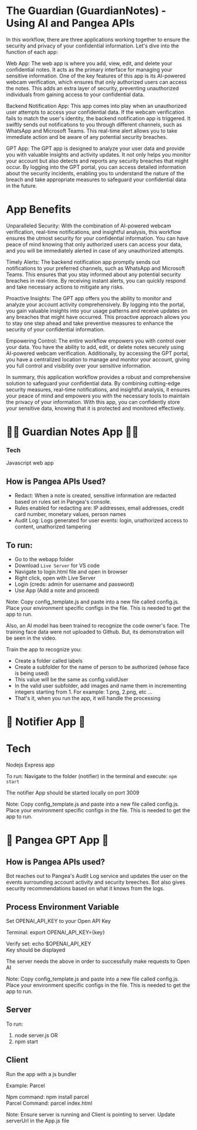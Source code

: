 # The Guardian (GuardianNotes) - Using AI and Pangea APIs

In this workflow, there are three applications working together to ensure the security and privacy of your confidential information. Let's dive into the function of each app:

Web App: The web app is where you add, view, edit, and delete your confidential notes. It acts as the primary interface for managing your sensitive information. One of the key features of this app is its AI-powered webcam verification, which ensures that only authorized users can access the notes. This adds an extra layer of security, preventing unauthorized individuals from gaining access to your confidential data.

Backend Notification App: This app comes into play when an unauthorized user attempts to access your confidential data. If the webcam verification fails to match the user's identity, the backend notification app is triggered. It swiftly sends out notifications to you through different channels, such as WhatsApp and Microsoft Teams. This real-time alert allows you to take immediate action and be aware of any potential security breaches.

GPT App: The GPT app is designed to analyze your user data and provide you with valuable insights and activity updates. It not only helps you monitor your account but also detects and reports any security breaches that might occur. By logging into the GPT portal, you can access detailed information about the security incidents, enabling you to understand the nature of the breach and take appropriate measures to safeguard your confidential data in the future.

# App Benefits

Unparalleled Security: With the combination of AI-powered webcam verification, real-time notifications, and insightful analysis, this workflow ensures the utmost security for your confidential information. You can have peace of mind knowing that only authorized users can access your data, and you will be immediately alerted in case of any unauthorized attempts.

Timely Alerts: The backend notification app promptly sends out notifications to your preferred channels, such as WhatsApp and Microsoft Teams. This ensures that you stay informed about any potential security breaches in real-time. By receiving instant alerts, you can quickly respond and take necessary actions to mitigate any risks.

Proactive Insights: The GPT app offers you the ability to monitor and analyze your account activity comprehensively. By logging into the portal, you gain valuable insights into your usage patterns and receive updates on any breaches that might have occurred. This proactive approach allows you to stay one step ahead and take preventive measures to enhance the security of your confidential information.

Empowering Control: The entire workflow empowers you with control over your data. You have the ability to add, edit, or delete notes securely using AI-powered webcam verification. Additionally, by accessing the GPT portal, you have a centralized location to manage and monitor your account, giving you full control and visibility over your sensitive information.

In summary, this application workflow provides a robust and comprehensive solution to safeguard your confidential data. By combining cutting-edge security measures, real-time notifications, and insightful analysis, it ensures your peace of mind and empowers you with the necessary tools to maintain the privacy of your information. With this app, you can confidently store your sensitive data, knowing that it is protected and monitored effectively.

# 📗🔐 Guardian Notes App 📗🔐

### Tech

Javascript web app

## How is Pangea APIs Used?

- Redact: When a note is created, sensitive information are redacted based on rules set in Pangea's console.
- Rules enabled for redacting are: IP addresses, email addresses, credit card number, monetary values, person names
- Audit Log: Logs generated for user events: login, unathorized access to content, unathorized tampering

## To run:

- Go to the webapp folder
- Download `Live Server` for VS code
- Navigate to login.html file and open in browser
- Right click, open with Live Server
- Login (creds: admin for username and password)
- Use App (Add a note and proceed)

Note: Copy config_template.js and paste into a new file called config.js.
Place your environment specific configs in the file.
This is needed to get the app to run.

Also, an AI model has been trained to recognize the code owner's face. The training face data were not uploaded to Github. But, its demonstration will be seen in the video.

Train the app to recognize you:

- Create a folder called labels
- Create a subfolder for the name of person to be authorized (whose face is being used)
- This value will be the same as config.validUser
- In the valid user subfolder, add images and name them in incrementing integers starting from 1. For example: 1.png, 2.png, etc ...
- That's it, when you run the app, it will handle the processing

# 📢 Notifier App 📢

# Tech

Nodejs Express app

To run:
Navigate to the folder (notifier) in the terminal and execute:
`npm start`

The notifier App should be started locally on port 3009

Note: Copy config_template.js and paste into a new file called config.js.
Place your environment specific configs in the file.
This is needed to get the app to run.

# 🤖 Pangea GPT App 🤖

## How is Pangea APIs used?

Bot reaches out to Pangea's Audit Log service and updates the user on the events surrounding account activity and security breeches. Bot also gives security recommendations based on what it knows from the logs.

## Process Environment Variable

Set OPENAI_API_KEY to your Open API Key

Terminal: export OPENAI_API_KEY={key}

Verify set: echo $OPENAI_API_KEY <br>
Key should be displayed <br>

The server needs the above in order to successfully make requests to Open AI

Note: Copy config_template.js and paste into a new file called config.js.
Place your environment specific configs in the file.
This is needed to get the app to run.

## Server

To run:

1. node server.js
   OR
2. npm start

## Client

Run the app with a js bundler

Example: Parcel

Npm command: npm install parcel <br>
Parcel Command: parcel index.html

Note: Ensure server is running and Client is pointing to server. Update serverUrl in the App.js file
